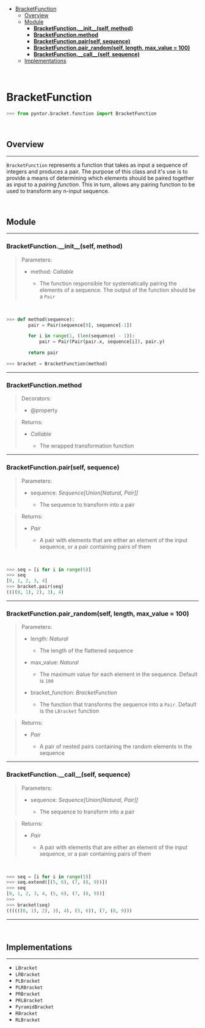 - [BracketFunction](#bracketfunction)
	- [Overview](#overview)
	- [Module](#module)
		- [**BracketFunction.\_\_init\_\_(self, method)**](#bracketfunctioninitself-method)
		- [**BracketFunction.method**](#bracketfunctionmethod)
		- [**BracketFunction.pair(self, sequence)**](#bracketfunctionpairself-sequence)
		- [**BracketFunction.pair_random(self, length, max_value = 100)**](#bracketfunctionpairrandomself-length-maxvalue--100)
		- [**BracketFunction.\_\_call\_\_(self, sequence)**](#bracketfunctioncallself-sequence)
	- [Implementations](#implementations)

<br>

# BracketFunction

```py
>>> from pyntor.bracket.function import BracketFunction
```

<br>

## Overview

---

`BracketFunction` represents a function that takes as input a sequence of integers and produces a pair. The purpose of this class and it's use is to provide a means of determining which elements should be paired together as input to a *pairing function*. This in turn, allows any pairing function to be used to transform any n-input sequence.

<br>

## Module

---

### **BracketFunction.\_\_init\_\_(self, method)**

> Parameters:
> 
> * method: *Callable*
> 
>	* The function responsible for systematically pairing the elements of a sequence. The output of the function should be a `Pair`

<br>

```py
>>> def method(sequence):
		pair = Pair(sequence[0], sequence[-1])

		for i in range(1, (len(sequence) - 1)):
			pair = Pair(Pair(pair.x, sequence[i]), pair.y)

		return pair

>>> bracket = BracketFunction(method)
```

---

### **BracketFunction.method**

> Decorators:
> 
> * @property

> Returns:
> 
> * *Callable*
> 
>	* The wrapped transformation function

---

### **BracketFunction.pair(self, sequence)**

> Parameters:
> 
> * sequence: *Sequence[Union[Natural, Pair]]*
> 
>	* The sequence to transform into a pair

> Returns:
> 
> * *Pair*
> 
>	* A pair with elements that are either an element of the input sequence, or a pair containing pairs of them

<br>

```py
>>> seq = [i for i in range(5)]
>>> seq
[0, 1, 2, 3, 4]
>>> bracket.pair(seq)
((((0, 1), 2), 3), 4)
```

---

### **BracketFunction.pair_random(self, length, max_value = 100)**

> Parameters:
> 
> * length: *Natural*
> 	* The length of the flattened sequence
> 
> * max_value: *Natural*
> 	* The maximum value for each element in the sequence. Default is `100`
> 
> * bracket_function: *BracketFunction*
> 	* The function that transforms the sequence into a `Pair`. Default is the `LBracket` function

> Returns:
> 
> * *Pair*
> 
>	* A pair of nested pairs containing the random elements in the sequence

---

### **BracketFunction.\_\_call\_\_(self, sequence)**

> Parameters:
> 
> * sequence: *Sequence[Union[Natural, Pair]]*
> 
>	* The sequence to transform into a pair

> Returns:
> 
> * *Pair*
> 
>	* A pair with elements that are either an element of the input sequence, or a pair containing pairs of them

<br>

```py
>>> seq = [i for i in range(5)]
>>> seq.extend([(5, 6), (7, (8, 9))])
>>> seq
[0, 1, 2, 3, 4, (5, 6), (7, (8, 9))]
>>>
>>> bracket(seq)
((((((0, 1), 2), 3), 4), (5, 6)), (7, (8, 9)))
```

---

<br>

## Implementations

---

* `LBracket`
* `LRBracket`
* `PLBracket`
* `PLRBracket`
* `PRBracket`
* `PRLBracket`
* `PyramidBracket`
* `RBracket`
* `RLBracket`